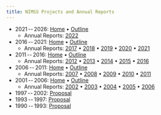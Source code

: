 ```yaml
---
title: NIMSS Projects and Annual Reports
---
```


-   2021 -- 2026: 
    [Home](https://www.nimss.org/projects/18798) •
    [Outline](https://www.nimss.org/projects/view/mrp/outline/18798)
    -   Annual Reports: 
        [2022](https://www.nimss.org/seas/52142)
-   2016 -- 2021: 
    [Home](https://www.nimss.org/projects/17816) •
    [Outline](https://www.nimss.org/projects/view/mrp/outline/17816)
    -   Annual Reports: 
        [2017](https://www.nimss.org/seas/51041) • 
        [2018](https://www.nimss.org/seas/51315) • 
        [2019](https://www.nimss.org/seas/51531) • 
        [2020](https://www.nimss.org/seas/51755) • 
        [2021](https://www.nimss.org/seas/51943)
-   2011 -- 2016:
    [Home](https://www.nimss.org/projects/13076) •
    [Outline](https://www.nimss.org/projects/view/mrp/outline/13076)
    -   Annual Reports: 
        [2012](https://www.nimss.org/seas/34041) •
        [2013](https://www.nimss.org/seas/38881) • 
        [2014](https://www.nimss.org/seas/43741) • 
        [2015](https://www.nimss.org/seas/47861) • 
        [2016](https://www.nimss.org/seas/50825)
-   2006 -- 2011:
    [Home](https://www.nimss.org/projects/7856) •
    [Outline](https://www.nimss.org/projects/view/mrp/outline/7856)
    -   Annual Reports: 
        [2007](https://www.nimss.org/seas/12061) •
        [2008](https://www.nimss.org/seas/15782) • 
        [2009](https://www.nimss.org/seas/20021) • 
        [2010](https://www.nimss.org/seas/23221) • 
        [2011](https://www.nimss.org/seas/29121)
-   2001 -- 2006:
    [Home](https://www.nimss.org/projects/2001) •
    [Outline](https://www.nimss.org/projects/view/mrp/outline/2001)
    -   Annual Reports: 
        [2002](https://www.nimss.org/seas/408) •
        [2003](https://www.nimss.org/seas/409) • 
        [2004](https://www.nimss.org/seas/656) • 
        [2005](https://www.nimss.org/seas/3762) • 
        [2006](https://www.nimss.org/seas/9541)
- 1997 -- 2002: [Proposal](../proposals/project1997)
- 1993 -- 1997: [Proposal](../proposals/project1993)
- 1990 -- 1993: [Proposal](../proposals/project1990)

